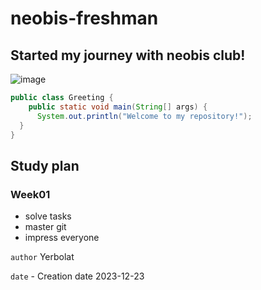 # neobis-freshman
## Started my journey with neobis club!

![image](https://github.com/yerokha312/neobis-freshman/assets/112883157/f53b8d49-04bd-4d15-8046-a79252cfee83)



```java
public class Greeting {
    public static void main(String[] args) {
      System.out.println("Welcome to my repository!");
  }
}
```

 

## Study plan
### Week01
- solve tasks
- master git
- impress everyone

 `author` Yerbolat 
 
 `date` - Creation date 2023-12-23
